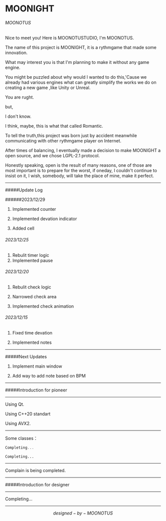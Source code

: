 # MOONIGHT

###### MOONOTUS



Nice to meet you! Here is MOONOTUSTUDIO, I'm MOONOTUS.

The name of this project is MOONIGHT, it is a rythmgame that made some innovation.

What may interest you is that I'm planning to make it without any game engine.

You might be puzzled about why would I wanted to do this,'Cause we already had various engines what can greatly simplify the works we do on creating a new game ,like Unity or Unreal.

You are rught.

but,

I don't know.

I think, maybe, this is what that called Romantic.

To tell the truth,this project was born just by accident meanwhile communicating with other rythmgame player on Internet.

After times of balancing, I eventually made a decision to make MOONIGHT a open source, and we chose LGPL-2.1 protocol.

Honestly speaking, open is the result of many reasons, one of those are most important is to prepare for the worst, if oneday, I couldn't continue to insist on it, I wish, somebody, will take the place of mine, make it perfect.

---

#####Update Log

######2023/12/29

1. Implemented counter

2. Implemented devation indicator

3. Added cell

###### 2023/12/25

1. Rebulit timer logic
2. Implemented pause

###### 2023/12/20

1. Rebulit check logic

2. Narrowed check area

3.  Implemented check animation

###### 2023/12/15

1. Fixed time devation

2. Implemented notes

---

#####Next Updates

1. Implement main window

2. Add way to add note based on BPM

---

#####Introduction for pioneer

---

Using Qt.

Using C++20 standart

Using AVX2.

---

Some classes：

```c++
Completing...
```

```
Completing...
```

---

Complain is being completed.

---

#####Introduction for designer

---

Completing...

---



$$
designed-by- MOONOTUS
$$
